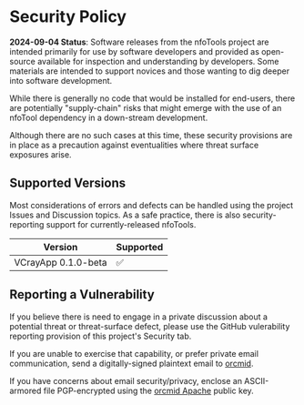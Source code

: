 # Security Policy

**2024-09-04 Status**: Software releases from the nfoTools project are intended primarily for use by software developers and provided as open-source available for
inspection and understanding by developers.  Some materials are intended to support novices and those wanting to dig deeper into software development.  

While there is generally no code that would be installed for end-users, there are potentially "supply-chain" risks that might emerge with the use of an nfoTool
dependency in a down-stream development.

Although there are no such cases at this time, these security provisions are in place as a precaution against eventualities where threat surface exposures arise.

## Supported Versions

Most considerations of errors and defects can be handled using the project Issues and Discussion topics.  As a safe practice, there is also security-reporting
support for currently-released nfoTools.

| Version | Supported          |
| ------- | ------------------ |
| VCrayApp 0.1.0-beta | ✅    |

## Reporting a Vulnerability

If you believe there is need to engage in a private discussion about a potential threat or threat-surface defect, please use the GitHub
vulerability reporting provision of this project's Security tab.

If you are unable to exercise that capability, or prefer private email communication, send a digitally-signed plaintext email to 
[orcmid](mailto:orcmid@msn.com).

If you have concerns about email security/privacy, enclose an ASCII-armored file PGP-encrypted using the
[orcmid Apache](https://people.apache.org/keys/committer/orcmid.asc) public key.
